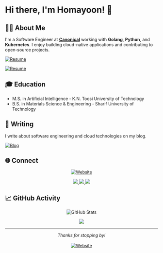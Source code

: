 # Hi there, I'm Homayoon! 👋


## 👨‍💻 About Me

I'm a Software Engineer at [**Canonical**](https://canonical.com/) working with **Golang**, **Python**, and **Kubernetes**. I enjoy building cloud-native applications and contributing to open-source projects.

[![Resume](https://img.shields.io/badge/More%20About%20Me->%20About-blueviolet?style=for-the-badge&logo=info)](https://homayoon.blog/about)‍

[![Resume](https://img.shields.io/badge/View%20My%20Resume->%20Resume-blue?style=for-the-badge&logo=file-text)](https://homayoon.blog/resume)‍

## 🎓 Education

- M.S. in Artificial Intelligence - K.N. Toosi University of Technology
- B.S. in Materials Science & Engineering - Sharif University of Technology

## 📝 Writing

I write about software engineering and cloud technologies on my blog.

[![Blog](https://img.shields.io/badge/Read%20My%20Blog->%20Blog-blueviolet?style=for-the-badge&logo=rss)](https://homayoon.blog/blog)

## 🌐 Connect

<div align="center">

<div align="center">

  [![Website](https://img.shields.io/badge/🌐%20Website-homayoon.blog-blueviolet?style=for-the-badge)](https://homayoon.blog)

  <a href="https://www.linkedin.com/in/homayoon-alimohammadi/">
    <img src="https://skillicons.dev/icons?i=linkedin&theme=dark" />
  </a>  <a href="https://x.com/homayoonalm">
    <img src="https://skillicons.dev/icons?i=twitter&theme=dark" />
  </a>  <a href="mailto:homayoonalimohammadi@gmail.com">
    <img src="https://skillicons.dev/icons?i=gmail&theme=dark" />
  </a>

</div>

</div>

## 📈 GitHub Activity

<div align="center">
  <img src="https://github-readme-stats.vercel.app/api?username=homayoonalimohammadi&show_icons=true&theme=dark&hide_border=true" alt="GitHub Stats" />
</div>

<div align="center">

<p align="center">
  <a href="https://homayoon.blog">
    <img src="https://skillicons.dev/icons?i=ubuntu,kubernetes,docker,aws,go,python&theme=dark&perline=8" />
  </a>
</p>

</div>

---

<div align="center">
  <i>Thanks for stopping by!</i>
  <br><br>
  <a href="https://homayoon.blog">
    <img src="https://img.shields.io/badge/Visit%20My%20Website-homayoon.blog-blueviolet?style=flat-square" alt="Website" />
  </a>
</div>

